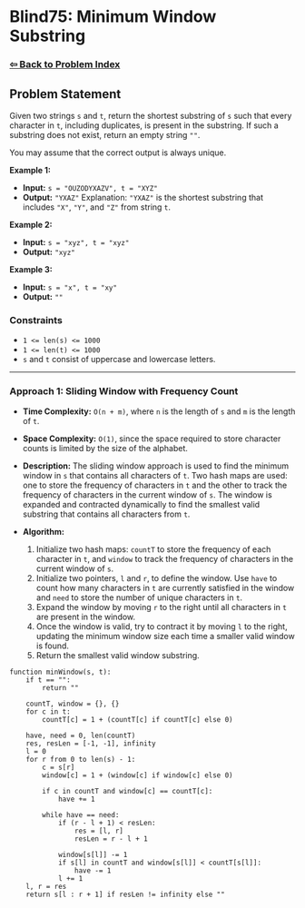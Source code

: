 # Blind75: Minimum Window Substring

### [⇦ Back to Problem Index](../../index.md)

## Problem Statement

Given two strings `s` and `t`, return the shortest substring of `s` such that every character in `t`, including duplicates, is present in the substring. If such a substring does not exist, return an empty string `""`.

You may assume that the correct output is always unique.

**Example 1:**

-   **Input:** `s = "OUZODYXAZV", t = "XYZ"`
-   **Output:** `"YXAZ"`
    Explanation: `"YXAZ"` is the shortest substring that includes `"X"`, `"Y"`, and `"Z"` from string `t`.

**Example 2:**

-   **Input:** `s = "xyz", t = "xyz"`
-   **Output:** `"xyz"`

**Example 3:**

-   **Input:** `s = "x", t = "xy"`
-   **Output:** `""`

### Constraints

-   `1 <= len(s) <= 1000`
-   `1 <= len(t) <= 1000`
-   `s` and `t` consist of uppercase and lowercase letters.

---

### Approach 1: Sliding Window with Frequency Count

-   **Time Complexity:** `O(n + m)`, where `n` is the length of `s` and `m` is the length of `t`.
-   **Space Complexity:** `O(1)`, since the space required to store character counts is limited by the size of the alphabet.
-   **Description:** The sliding window approach is used to find the minimum window in `s` that contains all characters of `t`. Two hash maps are used: one to store the frequency of characters in `t` and the other to track the frequency of characters in the current window of `s`. The window is expanded and contracted dynamically to find the smallest valid substring that contains all characters from `t`.
-   **Algorithm:**

    1. Initialize two hash maps: `countT` to store the frequency of each character in `t`, and `window` to track the frequency of characters in the current window of `s`.
    2. Initialize two pointers, `l` and `r`, to define the window. Use `have` to count how many characters in `t` are currently satisfied in the window and `need` to store the number of unique characters in `t`.
    3. Expand the window by moving `r` to the right until all characters in `t` are present in the window.
    4. Once the window is valid, try to contract it by moving `l` to the right, updating the minimum window size each time a smaller valid window is found.
    5. Return the smallest valid window substring.

```pseudo
function minWindow(s, t):
    if t == "":
        return ""

    countT, window = {}, {}
    for c in t:
        countT[c] = 1 + (countT[c] if countT[c] else 0)

    have, need = 0, len(countT)
    res, resLen = [-1, -1], infinity
    l = 0
    for r from 0 to len(s) - 1:
        c = s[r]
        window[c] = 1 + (window[c] if window[c] else 0)

        if c in countT and window[c] == countT[c]:
            have += 1

        while have == need:
            if (r - l + 1) < resLen:
                res = [l, r]
                resLen = r - l + 1

            window[s[l]] -= 1
            if s[l] in countT and window[s[l]] < countT[s[l]]:
                have -= 1
            l += 1
    l, r = res
    return s[l : r + 1] if resLen != infinity else ""
```
